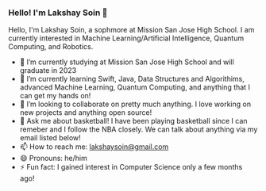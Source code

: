 ### Hello! I'm Lakshay Soin 👋

Hello, I'm Lakshay Soin, a sophmore at Mission San Jose High School. I am currently interested in Machine Learning/Artificial Intelligence, Quantum Computing, and Robotics.

- 📖 I’m currently studying at Mission San Jose High School and will graduate in 2023
- 🌱 I’m currently learning Swift, Java, Data Structures and Algorithims, advanced Machine Learning, Quantum Computing, and anything that I can get my hands on!
- 👯 I’m looking to collaborate on pretty much anything. I love working on new projects and anything open source!
- 💬 Ask me about basketball! I have been playing basketball since I can remeber and I follow the NBA closely. We can talk about anything via my email listed below! 
- 📫 How to reach me: lakshaysoin@gmail.com
- 😄 Pronouns: he/him
- ⚡ Fun fact: I gained interest in Computer Science only a few months ago! 

